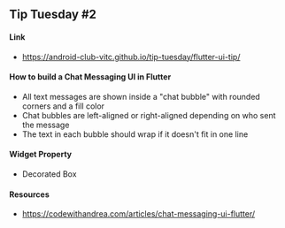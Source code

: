 ## Tip Tuesday #2

#### Link
- https://android-club-vitc.github.io/tip-tuesday/flutter-ui-tip/

#### How to build a Chat Messaging UI in Flutter
- All text messages are shown inside a "chat bubble" with rounded corners and a fill color
- Chat bubbles are left-aligned or right-aligned depending on who sent the message
- The text in each bubble should wrap if it doesn't fit in one line



#### Widget Property
- Decorated Box

#### Resources
- https://codewithandrea.com/articles/chat-messaging-ui-flutter/
  
